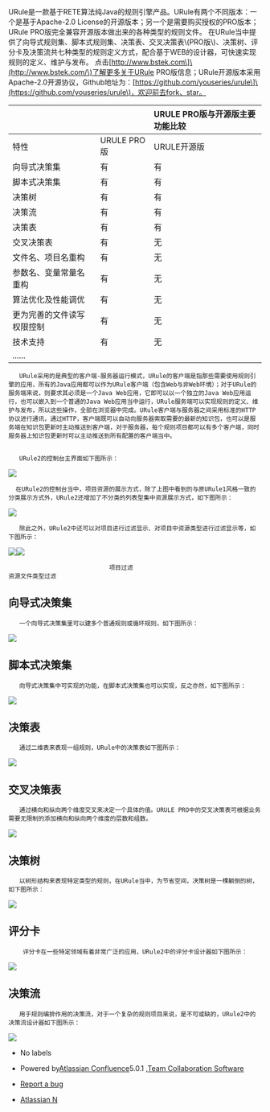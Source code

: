 URule是一款基于RETE算法纯Java的规则引擎产品。URule有两个不同版本：一个是基于Apache-2.0 License的开源版本；另一个是需要购买授权的PRO版本；URule PRO版完全兼容开源版本做出来的各种类型的规则文件。 在URule当中提供了向导式规则集、脚本式规则集、决策表、交叉决策表\\(PRO版\\)、决策树、评分卡及决策流共七种类型的规则定义方式，配合基于WEB的设计器，可快速实现规则的定义、维护与发布。 点击\[http://www.bstek.com\]\(http://www.bstek.com/\)了解更多关于URule PRO版信息；URule开源版本采用Apache-2.0开源协议，Github地址为：\[https://github.com/youseries/urule\]\(https://github.com/youseries/urule\)，欢迎前去fork、star。

|   |   | URULE PRO版与开源版主要功能比较 |
| :--- | :--- | :--- |
| 特性 | URULE PRO版 | URULE开源版 |
| 向导式决策集 | 有 | 有 |
| 脚本式决策集 | 有 | 有 |
| 决策树 | 有 | 有 |
| 决策流 | 有 | 有 |
| 决策表 | 有 | 有 |
| 交叉决策表 | 有 | 无 |
| 文件名、项目名重构 | 有 | 无 |
| 参数名、变量常量名重构 | 有 | 无 |
| 算法优化及性能调优 | 有 | 无 |
| 更为完善的文件读写权限控制 | 有 | 无 |
| 技术支持 | 有 | 无 |
| ...... |   |   |

```
   URule采用的是典型的客户端-服务器运行模式，URule的客户端是指那些需要使用规则引擎的应用，所有的Java应用都可以作为URule客户端（包含Web与非Web环境）；对于URule的服务端来说，则要求其必须是一个Java Web应用，它即可以以一个独立的Java Web应用运行，也可以嵌入到一个普通的Java Web应用当中运行，URule服务端可以实现规则的定义、维护与发布，所以这些操作，全部在浏览器中完成。URule客户端与服务器之间采用标准的HTTP协议进行通讯，通过HTTP，客户端既可以自动向服务器索取需要的最新的知识包，也可以是服务端在知识包更新时主动推送到客户端，对于服务器，每个规则项目都可以有多个客户端，同时服务器上知识包更新时可以主动推送到所有配置的客户端当中。


   URule2的控制台主界面如下图所示：
```

![](http://wiki.bsdn.org/download/attachments/75071499/main.png?version=1&modificationDate=1475047307000&api=v2&effects=border-simple,shadow-kn)

```
  在URule2的控制台当中，项目资源的展示方式，除了上图中看到的与原URule1风格一致的分类展示方式外，URule2还增加了不分类的列表型集中资源展示方式，如下图所示：
```

![](http://wiki.bsdn.org/download/attachments/75071499/main1.png?version=1&modificationDate=1475047635000&api=v2&effects=border-simple,shadow-kn)

```
   除此之外，URule2中还可以对项目进行过滤显示、对项目中资源类型进行过滤显示等，如下图所示：
```

![](http://wiki.bsdn.org/download/attachments/75071499/list1.png?version=1&modificationDate=1475047782000&api=v2&effects=border-simple,shadow-kn)![](http://wiki.bsdn.org/download/attachments/75071499/list2.png?version=1&modificationDate=1475047793000&api=v2&effects=border-simple,shadow-kn)

```
                            项目过滤                                                                                            资源文件类型过滤
```

## 向导式决策集

```
   一个向导式决策集里可以建多个普通规则或循环规则，如下图所示：
```

![](http://wiki.bsdn.org/download/attachments/75071499/click-ruleset.png?version=1&modificationDate=1475048915000&api=v2&effects=border-simple,shadow-kn)

## 脚本式决策集

```
   向导式决策集中可实现的功能，在脚本式决策集也可以实现，反之亦然，如下图所示：
```

![](http://wiki.bsdn.org/download/attachments/75071499/sc-ruleset.png?version=1&modificationDate=1475049133000&api=v2&effects=border-simple,shadow-kn)

## 决策表

```
   通过二维表来表现一组规则，URule中的决策表如下图所示：
```

![](http://wiki.bsdn.org/download/attachments/75071499/dt.png?version=2&modificationDate=1475049661000&api=v2&effects=border-simple,shadow-kn)

## 交叉决策表

```
   通过横向和纵向两个维度交叉来决定一个具体的值。URULE PRO中的交叉决策表可根据业务需要无限制的添加横向和纵向两个维度的层数和组数。
```

![](http://wiki.bsdn.org/download/attachments/75071499/crosstab.png?version=1&modificationDate=1527733881000&api=v2)

## 决策树

```
   以树形结构来表现特定类型的规则，在URule当中，为节省空间，决策树是一棵躺倒的树，如下图所示：
```

![](http://wiki.bsdn.org/download/attachments/75071499/tree.png?version=1&modificationDate=1475049899000&api=v2&effects=border-simple,shadow-kn)

## 评分卡

```
    评分卡在一些特定领域有着非常广泛的应用，URule2中的评分卡设计器如下图所示：
```

![](http://wiki.bsdn.org/download/attachments/75071499/card.png?version=1&modificationDate=1475050031000&api=v2&effects=border-simple,shadow-kn)

## 决策流

```
   用于规则编排作用的决策流，对于一个复杂的规则项目来说，是不可或缺的，URule2中的决策流设计器如下图所示：
```

![](http://wiki.bsdn.org/download/attachments/75071499/flow.png?version=1&modificationDate=1475050218000&api=v2&effects=border-simple,shadow-kn)

* No labels

* Powered by[Atlassian Confluence](#)5.0.1 ,[Team Collaboration Software](#)

* [Report a bug](#)
* [Atlassian N](#)



